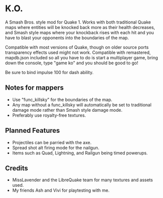 # K.O.
A Smash Bros. style mod for Quake 1. Works with both traditional Quake maps where entities will be knocked back more as their health decreases, and Smash style maps where your knockback rises with each hit and you have to blast your opponents into the boundaries of the map.

Compatible with most versions of Quake, though on older source ports transparency effects used might not work. Compatible with remastered, mapdb.json included so all you have to do is start a multiplayer game, bring down the console, type "game ko" and you should be good to go!

Be sure to bind impulse 100 for dash ability.

Notes for mappers
-
- Use "func_killsky" for the boundaries of the map. 
- Any map without a func_killsky will automatically be set to traditional damage mode rather than Smash style damage mode.
- Preferably use royalty-free textures.

Planned Features
-
- Projectiles can be parried with the axe.
- Spread shot alt firing mode for the nailgun.
- Items such as Quad, Lightning, and Railgun being timed powerups.

Credits
-
- MissLavender and the LibreQuake team for many textures and assets used.
- My friends Ash and Vivi for playtesting with me.
